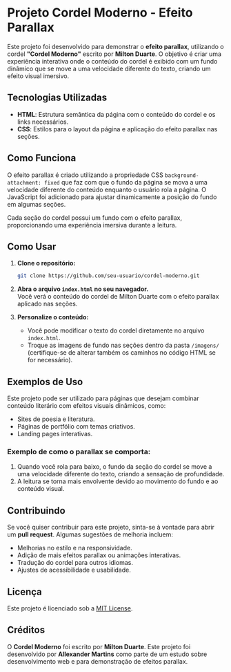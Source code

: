 # Projeto Cordel Moderno - Efeito Parallax

Este projeto foi desenvolvido para demonstrar o **efeito parallax**, utilizando o cordel **"Cordel Moderno"** escrito por **Milton Duarte**. O objetivo é criar uma experiência interativa onde o conteúdo do cordel é exibido com um fundo dinâmico que se move a uma velocidade diferente do texto, criando um efeito visual imersivo.

## Tecnologias Utilizadas

- **HTML**: Estrutura semântica da página com o conteúdo do cordel e os links necessários.
- **CSS**: Estilos para o layout da página e aplicação do efeito parallax nas seções.

## Como Funciona

O efeito parallax é criado utilizando a propriedade CSS `background-attachment: fixed` que faz com que o fundo da página se mova a uma velocidade diferente do conteúdo enquanto o usuário rola a página. O JavaScript foi adicionado para ajustar dinamicamente a posição do fundo em algumas seções.

Cada seção do cordel possui um fundo com o efeito parallax, proporcionando uma experiência imersiva durante a leitura.

## Como Usar

1. **Clone o repositório:**
    ```bash
    git clone https://github.com/seu-usuario/cordel-moderno.git
    ```

2. **Abra o arquivo `index.html` no seu navegador.**  
   Você verá o conteúdo do cordel de Milton Duarte com o efeito parallax aplicado nas seções.

3. **Personalize o conteúdo:**
   - Você pode modificar o texto do cordel diretamente no arquivo `index.html`.
   - Troque as imagens de fundo nas seções dentro da pasta `/imagens/` (certifique-se de alterar também os caminhos no código HTML se for necessário).

## Exemplos de Uso

Este projeto pode ser utilizado para páginas que desejam combinar conteúdo literário com efeitos visuais dinâmicos, como:

- Sites de poesia e literatura.
- Páginas de portfólio com temas criativos.
- Landing pages interativas.

### Exemplo de como o parallax se comporta:

1. Quando você rola para baixo, o fundo da seção do cordel se move a uma velocidade diferente do texto, criando a sensação de profundidade.
2. A leitura se torna mais envolvente devido ao movimento do fundo e ao conteúdo visual.

## Contribuindo

Se você quiser contribuir para este projeto, sinta-se à vontade para abrir um **pull request**. Algumas sugestões de melhoria incluem:

- Melhorias no estilo e na responsividade.
- Adição de mais efeitos parallax ou animações interativas.
- Tradução do cordel para outros idiomas.
- Ajustes de acessibilidade e usabilidade.

## Licença

Este projeto é licenciado sob a [MIT License](LICENSE).

## Créditos

O **Cordel Moderno** foi escrito por **Milton Duarte**. Este projeto foi desenvolvido por **Allexander Martins** como parte de um estudo sobre desenvolvimento web e para demonstração de efeitos parallax.
